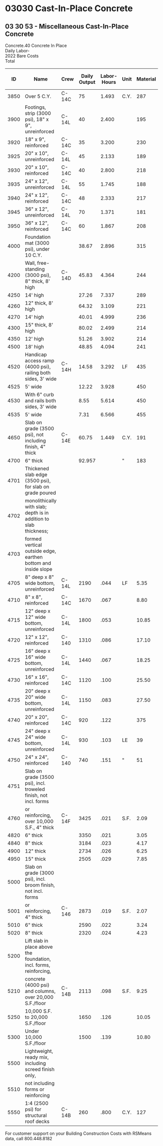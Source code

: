 # 03030 Cast-In-Place Concrete  
## 03 30 53 - Miscellaneous Cast-In-Place Concrete

Concrete.40 Concrete In Place  
Daily Labor-  
2022 Bare Costs  
Total

| ID    | Name                                                                 | Crew   | Daily Output | Labor-Hours | Unit   | Material | Labor  | Equipment | Total   | Total Incl O&P |
|-------|----------------------------------------------------------------------|--------|--------------|-------------|--------|----------|--------|-----------|---------|----------------|
| 3850  | Over 5 C.Y.                                                          | C-14C  | 75           | 1.493       | C.Y.   | 287      | 80.50  |           | 367.87  | 435            |
| 3900  | Footings, strip (3000 psi), 18" x 9", unreinforced                   | C-14L  | 40           | 2.400       |        | 195      | 126    | .70       | 321.70  | 405            |
| 3920  | 18" x 9", reinforced                                                 | C-14C  | 35           | 3.200       |        | 230      | 172    | .80       | 402.80  | 510            |
| 3925  | 20" x 10", unreinforced                                              | C-14L  | 45           | 2.133       |        | 189      | 112    | .62       | 301.62  | 375            |
| 3930  | 20" x 10", reinforced                                                | C-14C  | 40           | 2.800       |        | 218      | 151    | .70       | 369.70  | 465            |
| 3935  | 24" x 12", unreinforced                                              | C-14L  | 55           | 1.745       |        | 188      | 92     | .51       | 280.51  | 345            |
| 3940  | 24" x 12", reinforced                                                | C-14C  | 48           | 2.333       |        | 217      | 126    | .58       | 343.58  | 425            |
| 3945  | 36" x 12", unreinforced                                              | C-14L  | 70           | 1.371       |        | 181      | 72     | .40       | 253.40  | 305            |
| 3950  | 36" x 12", reinforced                                                | C-14C  | 60           | 1.867       |        | 208      | 100    | .47       | 308.47  | 380            |
| 4000  | Foundation mat (3000 psi), under 10 C.Y.                             |        | 38.67        | 2.896       |        | 315      | 156    | .72       | 471.72  | 580            |
| 4200  | Wall, free-standing (3000 psi), 8" thick, 8' high                    | C-14D  | 45.83        | 4.364       |        | 244      | 244    | 17.05     | 505.05  | 650            |
| 4250  | 14' high                                                             |        | 27.26        | 7.337       |        | 289      | 410    | 28.50     | 727.50  | 960            |
| 4260  | 12" thick, 8' high                                                   |        | 64.32        | 3.109       |        | 221      | 174    | 12.15     | 407.15  | 515            |
| 4270  | 14' high                                                             |        | 40.01        | 4.999       |        | 236      | 279    | 19.55     | 534.55  | 695            |
| 4300  | 15" thick, 8' high                                                   |        | 80.02        | 2.499       |        | 214      | 140    | 9.75      | 363.75  | 455            |
| 4350  | 12' high                                                             |        | 51.26        | 3.902       |        | 214      | 218    | 15.25     | 447.25  | 580            |
| 4500  | 18' high                                                             |        | 48.85        | 4.094       |        | 241      | 229    | 16        | 486     | 625            |
| 4520  | Handicap access ramp (4000 psi), railing both sides, 3' wide         | C-14H  | 14.58        | 3.292       | LF     | 435      | 181    | 1.91      | 617.91  | 750            |
| 4525  | 5' wide                                                              |        | 12.22        | 3.928       |        | 450      | 216    | 2.28      | 668.28  | 820            |
| 4530  | With 6" curb and rails both sides, 3' wide                           |        | 8.55         | 5.614       |        | 450      | 310    | 3.26      | 763.26  | 960            |
| 4535  | 5' wide                                                              |        | 7.31         | 6.566       |        | 455      | 360    | 3.81      | 818.81  | 1,050          |
| 4650  | Slab on grade (3500 psi), not including finish, 4" thick             | C-14E  | 60.75        | 1.449       | C.Y.   | 191      | 79.50  | .46       | 270.96  | 330            |
| 4700  | 6" thick                                                             |        | 92.957       |             | "      | 183      | 52.50  | .31       | 235.81  | 280            |
| 4701  | Thickened slab edge (3500 psi), for slab on grade poured             |        |              |             |        |          |        |           |         |                |
| 4702  | monolithically with slab; depth is in addition to slab thickness;    |        |              |             |        |          |        |           |         |                |
| 4703  | formed vertical outside edge, earthen bottom and inside slope        |        |              |             |        |          |        |           |         |                |
| 4705  | 8" deep x 8" wide bottom, unreinforced                               | C-14L  | 2190         | .044        | LF     | 5.35     | 2.31   | .01       | 7.67    | 9.35           |
| 4710  | 8" x 8", reinforced                                                  | C-14C  | 1670         | .067        |        | 8.80     | 3.61   | .02       | 12.43   | 15             |
| 4715  | 12" deep x 12" wide bottom, unreinforced                             | C-14L  | 1800         | .053        |        | 10.85    | 2.81   | .02       | 13.68   | 16.15          |
| 4720  | 12" x 12", reinforced                                                | C-140  | 1310         | .086        |        | 17.10    | 4.60   | .02       | 21.72   | 25.50          |
| 4725  | 16" deep x 16" wide bottom, unreinforced                             | C-14L  | 1440         | .067        |        | 18.25    | 3.51   | .02       | 21.78   | 25             |
| 4730  | 16" x 16", reinforced                                                | C-14C  | 1120         | .100        |        | 25.50    | 5.40   | .03       | 30.93   | 36.50          |
| 4735  | 20" deep x 20" wide bottom, unreinforced                             | C-14L  | 1150         | .083        |        | 27.50    | 4.39   | .02       | 31.91   | 37             |
| 4740  | 20" x 20", reinforced                                                | C-14C  | 920          | .122        |        | 375      | 6.55   | .03       | 43.58   | 51             |
| 4745  | 24" deep x 24" wide bottom, unreinforced                             | C-14L  | 930          | .103        | LE     | 39       | 5.45   | .03       | 44.48   | 51             |
| 4750  | 24" x 24", reinforced                                                | C-140  | 740          | .151        | "      | 51       | 8.151  | .04       | 59.19   | 68.50          |
| 4751  | Slab on grade (3500 psi), incl. troweled finish, not incl. forms     |        |              |             |        |          |        |           |         |                |
| 4760  | or reinforcing, over 10,000 S.F., 4" thick                           | C-14F  | 3425         | .021        | S.F.   | 2.09     | 1.07   | 5         | 3.17    | 3.880          |
| 4820  | 6" thick                                                             |        | 3350         | .021        |        | 3.05     | 1.09   | .01       | 4.15    | 4.97           |
| 4840  | 8" thick                                                             |        | 3184         | .023        |        | 4.17     | 1.15   | .51       | 5.33    | 6.30           |
| 4900  | 12" thick                                                            |        | 2734         | .026        |        | 6.25     | 1.34   | .01       | 7.60    | 8.90           |
| 4950  | 15" thick                                                            |        | 2505         | .029        |        | 7.85     | 1.46   | .01       | 9.32    | 19.80          |
| 5000  | Slab on grade (3000 psi), incl. broom finish, not incl. forms        |        |              |             |        |          |        |           |         |                |
| 5001  | or reinforcing, 4" thick                                             | C-146  | 2873         | .019        | S.F.   | 2.07     | .98    | .01       | 3.06    | 3.7225         |
| 5010  | 6" thick                                                             |        | 2590         | .022        |        | 3.24     | 1.09   | .01       | 4.34    | 5.20           |
| 5020  | 8" thick                                                             |        | 2320         | .024        |        | 4.23     | 1.21   | .01       | 5.45    | 6.45           |
| 5200  | Lift slab in place above the foundation, incl. forms, reinforcing,   |        |              |             |        |          |        |           |         |                |
| 5210  | concrete (4000 psi) and columns, over 20,000 S.F./floor              | C-14B  | 2113         | .098        | S.F.   | 9.25     | 5.55   | .37       | 15.17   | 118.75         |
| 5250  | 10,000 S.F. to 20,000 S.F./floor                                     |        | 1650         | .126        |        | 10.05    | 7.10   | .47       | 17.62   |                |
| 5300  | Under 10,000 S.F./floor                                              |        | 1500         | .139        |        | 10.80    | 7.80   | .52       | 19.12   | 24             |
| 5500  | Lightweight, ready mix, including screed finish only,                |        |              |             |        |          |        |           |         |                |
| 5510  | not including forms or reinforcing                                   |        |              |             |        |          |        |           |         |                |
| 5550  | 1:4 (2500 psi) for structural roof decks                             | C-14B  | 260          | .800        | C.Y.   | 127      | 45     | 3.01      | 175.01  | 210            |

For customer support on your Building Construction Costs with RSMeans data, call 800.448.8182